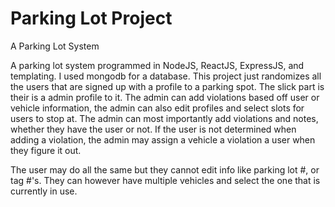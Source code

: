 # Parking Lot Project
A Parking Lot System

A parking lot system programmed in NodeJS, ReactJS, ExpressJS, and templating. I used mongodb for a database. 
This project just randomizes all the users that are signed up with a profile to a parking spot. The slick part is their is a admin 
profile to it. The admin can add violations based off user or vehicle information, the admin can also edit profiles and select slots for
users to stop at. The admin can most importantly add violations and notes, whether they have the user or not. If the user is not determined
when adding a violation, the admin may assign a vehicle a violation a user when they figure it out.

The user may do all the same but they cannot edit info like parking lot #, or tag #'s. They can however have multiple vehicles and select the one that is currently in use. 
